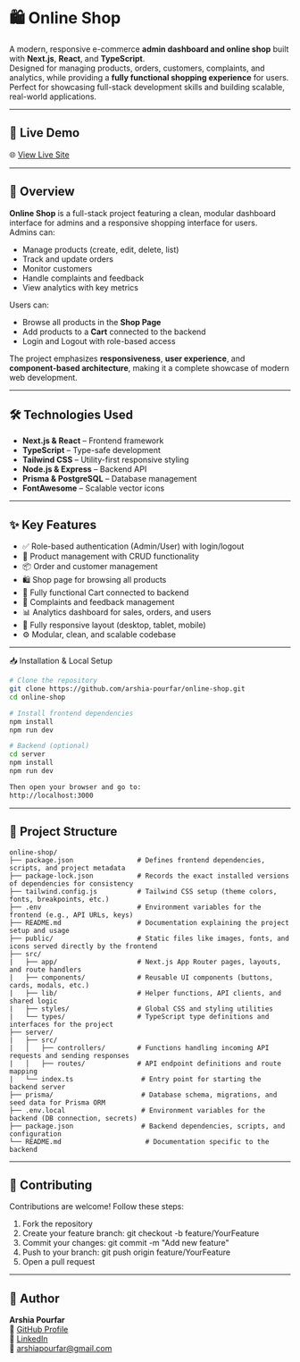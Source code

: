 # 🛍️ Online Shop

A modern, responsive e-commerce **admin dashboard and online shop** built with **Next.js**, **React**, and **TypeScript**.  
Designed for managing products, orders, customers, complaints, and analytics, while providing a **fully functional shopping experience** for users. Perfect for showcasing full-stack development skills and building scalable, real-world applications.

---

## 🚀 Live Demo

🌐 [View Live Site](https://online-shop-rouge-two.vercel.app/)

---

## 🧩 Overview

**Online Shop** is a full-stack project featuring a clean, modular dashboard interface for admins and a responsive shopping interface for users.  
Admins can:

- Manage products (create, edit, delete, list)  
- Track and update orders  
- Monitor customers  
- Handle complaints and feedback  
- View analytics with key metrics  

Users can:

- Browse all products in the **Shop Page**  
- Add products to a **Cart** connected to the backend  
- Login and Logout with role-based access  

The project emphasizes **responsiveness**, **user experience**, and **component-based architecture**, making it a complete showcase of modern web development.

---

## 🛠️ Technologies Used

- **Next.js & React** – Frontend framework  
- **TypeScript** – Type-safe development  
- **Tailwind CSS** – Utility-first responsive styling  
- **Node.js & Express** – Backend API  
- **Prisma & PostgreSQL** – Database management  
- **FontAwesome** – Scalable vector icons  

---

## ✨ Key Features

- ✅ Role-based authentication (Admin/User) with login/logout  
- 🛒 Product management with CRUD functionality  
- 📦 Order and customer management  
- 🛍️ Shop page for browsing all products  
- 🛒 Fully functional Cart connected to backend  
- 📢 Complaints and feedback management  
- 📊 Analytics dashboard for sales, orders, and users  
- 📱 Fully responsive layout (desktop, tablet, mobile)  
- ⚙️ Modular, clean, and scalable codebase  

---

📥 Installation & Local Setup
```bash
# Clone the repository
git clone https://github.com/arshia-pourfar/online-shop.git
cd online-shop

# Install frontend dependencies
npm install
npm run dev

# Backend (optional)
cd server
npm install
npm run dev

Then open your browser and go to:
http://localhost:3000
```
---

## 📂 Project Structure

```plaintext
online-shop/
├── package.json                # Defines frontend dependencies, scripts, and project metadata
├── package-lock.json           # Records the exact installed versions of dependencies for consistency
├── tailwind.config.js          # Tailwind CSS setup (theme colors, fonts, breakpoints, etc.)
├── .env                        # Environment variables for the frontend (e.g., API URLs, keys)
├── README.md                   # Documentation explaining the project setup and usage
├── public/                     # Static files like images, fonts, and icons served directly by the frontend
├── src/
|   ├── app/                    # Next.js App Router pages, layouts, and route handlers
|   ├── components/             # Reusable UI components (buttons, cards, modals, etc.)
|   ├── lib/                    # Helper functions, API clients, and shared logic
|   ├── styles/                 # Global CSS and styling utilities
|   └── types/                  # TypeScript type definitions and interfaces for the project
├── server/
|   ├── src/
|   │   ├── controllers/        # Functions handling incoming API requests and sending responses
|   │   ├── routes/             # API endpoint definitions and route mapping
|   └── index.ts                 # Entry point for starting the backend server
├── prisma/                      # Database schema, migrations, and seed data for Prisma ORM
├── .env.local                   # Environment variables for the backend (DB connection, secrets)
├── package.json                 # Backend dependencies, scripts, and configuration
└── README.md                     # Documentation specific to the backend
```
---

## 🤝 Contributing

Contributions are welcome! Follow these steps:

1. Fork the repository
2. Create your feature branch: git checkout -b feature/YourFeature 
3. Commit your changes: git commit -m "Add new feature" 
4. Push to your branch: git push origin feature/YourFeature 
5. Open a pull request
  
---

## 👤 Author

**Arshia Pourfar**  
🔗 [GitHub Profile](https://github.com/arshia-pourfar)  
💼 [LinkedIn](https://www.linkedin.com/in/arshia-pourfar)  
📧 [arshiapourfar@gmail.com](mailto:arshiapourfar@gmail.com)   